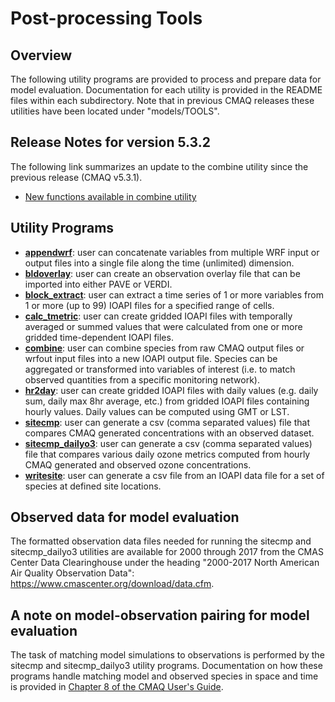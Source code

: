 Post-processing Tools
========

## Overview
The following utility programs are provided to process and prepare data for model evaluation.  Documentation for each utility is provided in the README files within each subdirectory.  Note that in previous CMAQ releases these utilities have been located under "models/TOOLS".

## Release Notes for version 5.3.2
The following link summarizes an update to the combine utility since the previous release (CMAQ v5.3.1).
* [New functions available in combine utility](../DOCS/Release_Notes/Add_ERF_and_SIGN_to_COMBINEs_grid_cell_functions.md)

## Utility Programs
* **[appendwrf](appendwrf/README.md)**:  user can concatenate variables from multiple WRF input or output files into a single file along the time (unlimited) dimension.
* **[bldoverlay](bldoverlay/README.md)**:  user can create an observation overlay file that can be imported into either PAVE or VERDI.
* **[block_extract](block_extract/README.md)**: user can extract a time series of 1 or more variables from 1 or more (up to 99) IOAPI files for a specified range of cells.
* **[calc_tmetric](calc_tmetric/README.md)**: user can create gridded IOAPI files with temporally averaged or summed values that were calculated from one or more gridded time-dependent IOAPI files.
* **[combine](combine/README.md)**: user can combine species from raw CMAQ output files or wrfout input files into a new IOAPI output file.  Species can  be aggregated or transformed into variables of interest (i.e. to match observed quantities from a specific monitoring network).
* **[hr2day](hr2day/README.md)**: user can create gridded IOAPI files with daily values (e.g. daily sum, daily max 8hr average, etc.) from gridded IOAPI files containing hourly values.  Daily values can be computed using GMT or LST.
* **[sitecmp](sitecmp/README.md)**: user can generate a csv (comma separated values) file that compares CMAQ generated concentrations with an observed dataset.
* **[sitecmp_dailyo3](sitecmp_dailyo3/README.md)**: user can generate a csv (comma separated values) file that compares various daily ozone metrics computed from hourly CMAQ generated and observed ozone concentrations.
* **[writesite](writesite/README.md)**: user can generate a csv file from an IOAPI data file for a set of species at defined site locations.

## Observed data for model evaluation
The formatted observation data files needed for running the sitecmp and sitecmp_dailyo3 utilities are available for 2000 through 2017 from the CMAS Center Data Clearinghouse under the heading "2000-2017 North American Air Quality Observation Data": https://www.cmascenter.org/download/data.cfm.

## A note on model-observation pairing for model evaluation
The task of matching model simulations to observations is performed by the sitecmp and sitecmp_dailyo3 utility programs. Documentation on how these programs handle matching model and observed species in space and time is provided in [Chapter 8 of the CMAQ User's Guide](../DOCS/Users_Guide/CMAQ_UG_ch08_analysis_tools.md).

